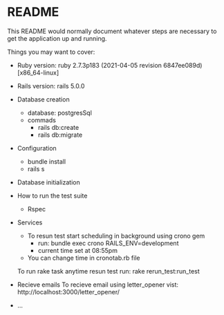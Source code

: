# README

This README would normally document whatever steps are necessary to get the
application up and running.

Things you may want to cover:

* Ruby version: ruby 2.7.3p183 (2021-04-05 revision 6847ee089d) [x86_64-linux]

* Rails version: rails  5.0.0

* Database creation
   *	database: postgresSql
   *	commads
		*	rails db:create
		* rails db:migrate

* Configuration
	* bundle install 
	* rails s

* Database initialization

* How to run the test suite
	* Rspec 

* Services
	* To resun test start scheduling in background using crono gem  
	 	* run: bundle exec crono  RAILS_ENV=development
	 	* current time set at 08:55pm 
	* You can change time in cronotab.rb file


	To run rake task anytime resun test
	  run: rake rerun_test:run_test

 

* Recieve emails 
	To recieve email using letter_opener 
	  vist: http://localhost:3000/letter_opener/

* ...
